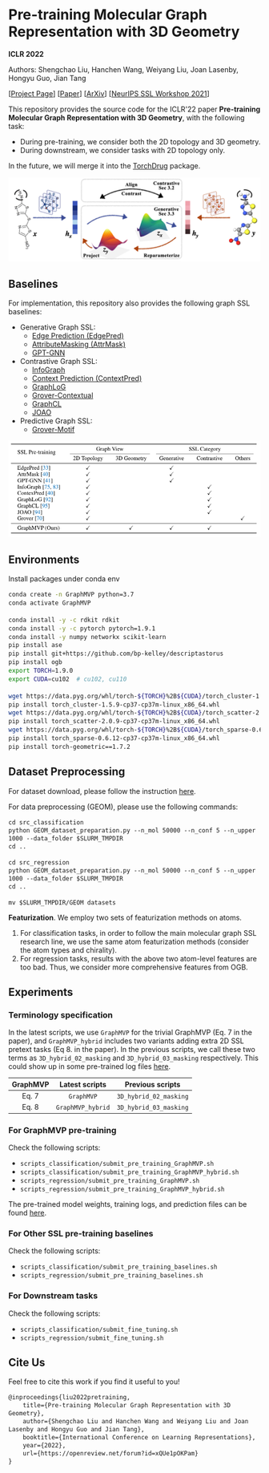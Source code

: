 # Pre-training Molecular Graph Representation with 3D Geometry

**ICLR 2022**

Authors: Shengchao Liu, Hanchen Wang, Weiyang Liu, Joan Lasenby, Hongyu Guo, Jian Tang

[[Project Page](https://chao1224.github.io/GraphMVP)]
[[Paper](https://openreview.net/forum?id=xQUe1pOKPam)]
[[ArXiv](https://arxiv.org/abs/2110.07728)]
[[NeurIPS SSL Workshop 2021](https://arxiv.org/abs/2110.07728)]

This repository provides the source code for the ICLR'22 paper **Pre-training Molecular Graph Representation with 3D Geometry**, with the following task:
- During pre-training, we consider both the 2D topology and 3D geometry.
- During downstream, we consider tasks with 2D topology only.

In the future, we will merge it into the [TorchDrug](https://github.com/DeepGraphLearning/torchdrug) package.

<p align="center">
  <img src="fig/pipeline.png" /> 
</p>

## Baselines
For implementation, this repository also provides the following graph SSL baselines:
- Generative Graph SSL:
  - [Edge Prediction (EdgePred)](https://proceedings.neurips.cc/paper/2017/file/5dd9db5e033da9c6fb5ba83c7a7ebea9-Paper.pdf)
  - [AttributeMasking (AttrMask)](https://openreview.net/forum?id=HJlWWJSFDH)
  - [GPT-GNN](https://arxiv.org/abs/2006.15437)
- Contrastive Graph SSL:
  - [InfoGraph](https://openreview.net/pdf?id=r1lfF2NYvH)
  - [Context Prediction (ContextPred)](https://openreview.net/forum?id=HJlWWJSFDH)
  - [GraphLoG](http://proceedings.mlr.press/v139/xu21g/xu21g.pdf)
  - [Grover-Contextual](https://papers.nips.cc/paper/2020/hash/94aef38441efa3380a3bed3faf1f9d5d-Abstract.html)
  - [GraphCL](https://papers.nips.cc/paper/2020/file/3fe230348e9a12c13120749e3f9fa4cd-Paper.pdf)
  - [JOAO](https://arxiv.org/abs/2106.07594)
- Predictive Graph SSL:
  - [Grover-Motif](https://papers.nips.cc/paper/2020/hash/94aef38441efa3380a3bed3faf1f9d5d-Abstract.html)

<p align="center">
  <img src="fig/baselines.png" /> 
</p>

## Environments
Install packages under conda env
```bash
conda create -n GraphMVP python=3.7
conda activate GraphMVP

conda install -y -c rdkit rdkit
conda install -y -c pytorch pytorch=1.9.1
conda install -y numpy networkx scikit-learn
pip install ase
pip install git+https://github.com/bp-kelley/descriptastorus
pip install ogb
export TORCH=1.9.0
export CUDA=cu102  # cu102, cu110

wget https://data.pyg.org/whl/torch-${TORCH}%2B${CUDA}/torch_cluster-1.5.9-cp37-cp37m-linux_x86_64.whl
pip install torch_cluster-1.5.9-cp37-cp37m-linux_x86_64.whl
wget https://data.pyg.org/whl/torch-${TORCH}%2B${CUDA}/torch_scatter-2.0.9-cp37-cp37m-linux_x86_64.whl
pip install torch_scatter-2.0.9-cp37-cp37m-linux_x86_64.whl
wget https://data.pyg.org/whl/torch-${TORCH}%2B${CUDA}/torch_sparse-0.6.12-cp37-cp37m-linux_x86_64.whl
pip install torch_sparse-0.6.12-cp37-cp37m-linux_x86_64.whl
pip install torch-geometric==1.7.2
```

## Dataset Preprocessing

For dataset download, please follow the instruction [here](https://github.com/chao1224/GraphMVP/datasets).

For data preprocessing (GEOM), please use the following commands:
```
cd src_classification
python GEOM_dataset_preparation.py --n_mol 50000 --n_conf 5 --n_upper 1000 --data_folder $SLURM_TMPDIR
cd ..

cd src_regression
python GEOM_dataset_preparation.py --n_mol 50000 --n_conf 5 --n_upper 1000 --data_folder $SLURM_TMPDIR
cd ..

mv $SLURM_TMPDIR/GEOM datasets
```

**Featurization**. We employ two sets of featurization methods on atoms.
1. For classification tasks, in order to follow the main molecular graph SSL research line, we use the same atom featurization methods (consider the atom types and chirality).
2. For regression tasks, results with the above two atom-level features are too bad. Thus, we consider more comprehensive features from OGB.

## Experiments

### Terminology specification

In the latest scripts, we use `GraphMVP` for the trivial GraphMVP (Eq. 7 in the paper), and `GraphMVP_hybrid` includes two variants adding extra 2D SSL pretext tasks (Eq 8. in the paper).
In the previous scripts, we call these two terms as `3D_hybrid_02_masking` and `3D_hybrid_03_masking` respectively.
This could show up in some pre-trained log files [here](https://drive.google.com/drive/folders/1uPsBiQF3bfeCAXSDd4JfyXiTh-qxYfu6?usp=sharing).

| GraphMVP | Latest scripts | Previous scripts |
| :--: | :--: | :--: |
| Eq. 7 | `GraphMVP` | `3D_hybrid_02_masking` |
| Eq. 8 | `GraphMVP_hybrid` | `3D_hybrid_03_masking` |

### For GraphMVP pre-training

Check the following scripts:
- `scripts_classification/submit_pre_training_GraphMVP.sh`
- `scripts_classification/submit_pre_training_GraphMVP_hybrid.sh`
- `scripts_regression/submit_pre_training_GraphMVP.sh`
- `scripts_regression/submit_pre_training_GraphMVP_hybrid.sh`

The pre-trained model weights, training logs, and prediction files can be found [here](https://drive.google.com/drive/folders/1uPsBiQF3bfeCAXSDd4JfyXiTh-qxYfu6?usp=sharing).

### For Other SSL pre-training baselines

Check the following scripts:
- `scripts_classification/submit_pre_training_baselines.sh`
- `scripts_regression/submit_pre_training_baselines.sh`

### For Downstream tasks

Check the following scripts:
- `scripts_classification/submit_fine_tuning.sh`
- `scripts_regression/submit_fine_tuning.sh`

## Cite Us

Feel free to cite this work if you find it useful to you!

```
@inproceedings{liu2022pretraining,
    title={Pre-training Molecular Graph Representation with 3D Geometry},
    author={Shengchao Liu and Hanchen Wang and Weiyang Liu and Joan Lasenby and Hongyu Guo and Jian Tang},
    booktitle={International Conference on Learning Representations},
    year={2022},
    url={https://openreview.net/forum?id=xQUe1pOKPam}
}
```